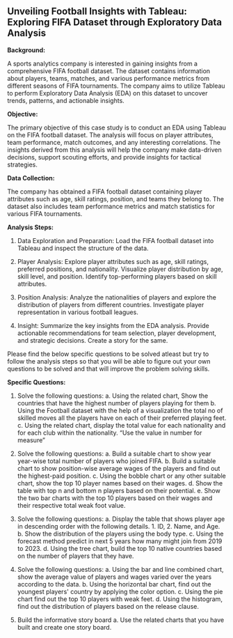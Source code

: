 ## Unveiling Football Insights with Tableau: Exploring FIFA Dataset through Exploratory Data Analysis 

**Background:**

A sports analytics company is interested in gaining insights from a comprehensive FIFA football dataset. The dataset contains information about players, teams, matches, and various performance metrics from different seasons of FIFA tournaments. The company aims to utilize Tableau to perform Exploratory Data Analysis (EDA) on this dataset to uncover trends, patterns, and actionable insights.

**Objective:**

The primary objective of this case study is to conduct an EDA using Tableau on the FIFA football dataset. The analysis will focus on player attributes, team performance, match outcomes, and any interesting correlations. The insights derived from this analysis will help the company make data-driven decisions, support scouting efforts, and provide insights for tactical strategies.

**Data Collection:**

The company has obtained a FIFA football dataset containing player attributes such as age, skill ratings, position, and teams they belong to. The dataset also includes team performance metrics and match statistics for various FIFA tournaments.


**Analysis Steps:**
1. Data Exploration and Preparation:
Load the FIFA football dataset into Tableau and inspect the structure of the data.

2. Player Analysis:
Explore player attributes such as age, skill ratings, preferred positions, and nationality.
Visualize player distribution by age, skill level, and position.
Identify top-performing players based on skill attributes.

3. Position Analysis:
Analyze the nationalities of players and explore the distribution of players from different countries.
Investigate player representation in various football leagues.

4. Insight:
Summarize the key insights from the EDA analysis.
Provide actionable recommendations for team selection, player development, and strategic decisions. Create a story for the same.


Please find the below specific questions to be solved atleast but try to follow the analysis steps so that you will be able to figure out your own questions to be solved and that will improve the problem solving skills. 

**Specific Questions:**

1.	Solve the following questions:
a.	Using the related chart, Show the countries that have the highest number of players playing for them
b.	Using the Football dataset with the help of a visualization the total no of skilled moves all the players have on each of their preferred playing feet.
c.	Using the related chart, display the total value for each nationality and for each club within the nationality. “Use the value in number for measure”

2.	Solve the following questions:
a.	Build a suitable chart to show year year-wise total number of players who joined FIFA.
b.	Build a suitable chart to show position-wise average wages of the players and find out the highest-paid position.
c.	Using the bobble chart or any other suitable chart, show the top 10 player names based on their wages. 
d.	Show the table with top n and bottom n players based on their potential. 
e.	Show the two bar charts with the top 10 players based on their wages and their respective total weak foot value.

3.	Solve the following questions:
a.	Display the table that shows player age in descending order with the following details. 1. ID, 2. Name, and Age.
b.	Show the distribution of the players using the body type.
c.	Using the forecast method predict in next 5 years how many might join from 2019 to 2023.
d.	Using the tree chart, build the top 10 native countries based on the number of players that they have.

4.	Solve the following questions:
a.	Using the bar and line combined chart, show the average value of players and wages varied over the years according to the data.
b.	Using the horizontal bar chart, find out the youngest players' country by applying the color option.
c.	Using the pie chart find out the top 10 players with weak feet.
d.	Using the histogram, find out the distribution of players based on the release clause.

5.	Build the informative story board
a.	Use the related charts that you have built and create one story board.
